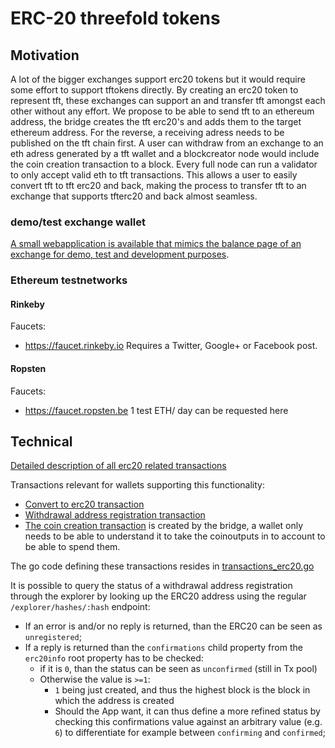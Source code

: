  # ERC-20 threefold tokens

## Motivation
A lot of the bigger exchanges support erc20 tokens but it would require some  effort to support tftokens directly. By creating an erc20 token to represent tft, these exchanges can support an and transfer tft  amongst each other without any effort. 
We propose to be able to send tft to an ethereum address, the bridge creates the tft erc20's and adds them to the target ethereum address. 
For the reverse, a receiving adress needs to be published on the tft chain first. A user can withdraw from an exchange to an eth adress generated by a tft wallet and a blockcreator node would include the coin creation transaction to a block. Every full node can run a validator to only accept valid eth to tft transactions.
This  allows a  user to easily convert tft to tft erc20 and back, making the process to transfer tft to an exchange that supports tfterc20  and back almost seamless.

### demo/test exchange wallet
[A small webapplication is available that mimics the balance page of an exchange for demo, test and development purposes](examples/erc20_monitor).

### Ethereum testnetworks

#### Rinkeby
Faucets:
- https://faucet.rinkeby.io
  Requires a Twitter, Google+ or Facebook post.
#### Ropsten
Faucets:
- https://faucet.ropsten.be 
  1 test ETH/ day can be requested here

## Technical
[Detailed  description of all erc20 related transactions](transactions.md#erc20-transactions)

Transactions relevant for wallets supporting this functionality:
- [Convert to erc20 transaction](transactions.md#erc20-convert-transaction)
- [Withdrawal address registration transaction](transactions.md#erc20-address-registration-transaction)
- [The coin creation transaction](https://github.com/threefoldfoundation/tfchain/blob/bridge_tft_erc20/doc/transactions.md#erc20-coin-creation-transaction) is created by the bridge, a wallet only needs to be able to understand it to take the coinoutputs in to account to be able to spend them.

The go code defining these transactions resides in [transactions_erc20.go](../pkg/types/transactions_erc20.go)

It is possible to query the status of a withdrawal address registration through the explorer by looking up the ERC20 address using the regular `/explorer/hashes/:hash` endpoint:

* If an error is and/or no reply is returned, than the ERC20 can be seen as `unregistered`;
* If a reply is returned than the `confirmations` child property from the `erc20info` root property has to be checked:
   * if it is `0`, than the status can be seen as `unconfirmed` (still in Tx pool)
   * Otherwise the value is `>=1`:
       * `1` being just created, and thus the highest block is the block in which the address is created
       * Should the App want, it can thus define a more refined status by checking this confirmations value against an arbitrary value (e.g. `6`) to differentiate for example between `confirming` and `confirmed`;

